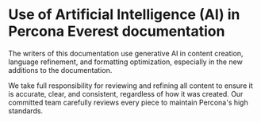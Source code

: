 # Use of Artificial Intelligence (AI) in Percona Everest documentation


The writers of this documentation use generative AI in content creation, language refinement, and formatting optimization, especially in the new additions to the documentation.

We take full responsibility for reviewing and refining all content to ensure it is accurate, clear, and consistent, regardless of how it was created. Our committed team carefully reviews every piece to maintain Percona's high standards.